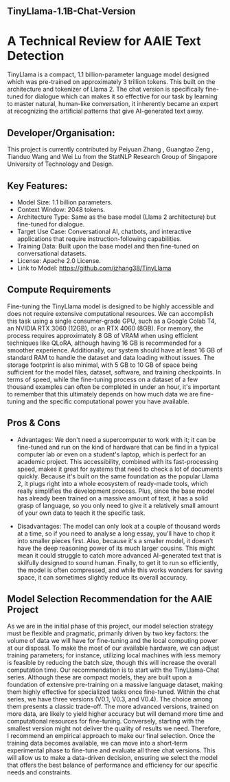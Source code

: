 ## TinyLlama-1.1B-Chat-Version
# A Technical Review for AAIE Text Detection

TinyLlama is a compact, 1.1 billion-parameter language model designed which was pre-trained on approximately 3 trillion tokens. This built on the architecture and tokenizer of Llama 2. The chat version is specifically fine-tuned for dialogue which can makes it so effective for our task by learning to master natural, human-like conversation, it inherently became an expert at recognizing the artificial patterns that give AI-generated text away. 

## Developer/Organisation: 
This project is currently contributed by Peiyuan Zhang , Guangtao Zeng , Tianduo Wang and Wei Lu from the StatNLP Research Group of Singapore University of Technology and Design.

## Key Features:
-	Model Size: 1.1 billion parameters.
-	Context Window: 2048 tokens.
-	Architecture Type: Same as the base model (Llama 2 architecture) but fine-tuned for dialogue.
-	Target Use Case: Conversational AI, chatbots, and interactive applications that require instruction-following capabilities.
-	Training Data: Built upon the base model and then fine-tuned on conversational datasets.
-	License: Apache 2.0 License.
-	Link to Model: https://github.com/jzhang38/TinyLlama

## Compute Requirements
Fine-tuning the TinyLlama model is designed to be highly accessible and does not require extensive computational resources. We can accomplish this task using a single consumer-grade GPU, such as a Google Colab T4, an NVIDIA RTX 3060 (12GB), or an RTX 4060 (8GB). For memory, the process requires approximately 8 GB of VRAM when using efficient techniques like QLoRA, although having 16 GB is recommended for a smoother experience. Additionally, our system should have at least 16 GB of standard RAM to handle the dataset and data loading without issues. The storage footprint is also minimal, with 5 GB to 10 GB of space being sufficient for the model files, dataset, software, and training checkpoints. In terms of speed, while the fine-tuning process on a dataset of a few thousand examples can often be completed in under an hour, it's important to remember that this ultimately depends on how much data we are fine-tuning and the specific computational power you have available.

## Pros & Cons 
-	Advantages: We don't need a supercomputer to work with it; it can be fine-tuned and run on the kind of hardware that can be find in a typical computer lab or even on a student's laptop, which is perfect for an academic project. This accessibility, combined with its fast-processing speed, makes it great for systems that need to check a lot of documents quickly. Because it's built on the same foundation as the popular Llama 2, it plugs right into a whole ecosystem of ready-made tools, which really simplifies the development process. Plus, since the base model has already been trained on a massive amount of text, it has a solid grasp of language, so you only need to give it a relatively small amount of your own data to teach it the specific task.

-	Disadvantages: The model can only look at a couple of thousand words at a time, so if you need to analyse a long essay, you'll have to chop it into smaller pieces first. Also, because it's a smaller model, it doesn't have the deep reasoning power of its much larger cousins. This might mean it could struggle to catch more advanced AI-generated text that is skilfully designed to sound human. Finally, to get it to run so efficiently, the model is often compressed, and while this works wonders for saving space, it can sometimes slightly reduce its overall accuracy.

## Model Selection Recommendation for the AAIE Project
As we are in the initial phase of this project, our model selection strategy must be flexible and pragmatic, primarily driven by two key factors: the volume of data we will have for fine-tuning and the local computing power at our disposal. To make the most of our available hardware, we can adjust training parameters; for instance, utilizing local machines with less memory is feasible by reducing the batch size, though this will increase the overall computation time.
Our recommendation is to start with the TinyLlama-Chat series. Although these are compact models, they are built upon a foundation of extensive pre-training on a massive language dataset, making them highly effective for specialized tasks once fine-tuned.
Within the chat series, we have three versions (V0.1, V0.3, and V0.4). The choice among them presents a classic trade-off. The more advanced versions, trained on more data, are likely to yield higher accuracy but will demand more time and computational resources for fine-tuning. Conversely, starting with the smallest version might not deliver the quality of results we need.
Therefore, I recommend an empirical approach to make our final selection. Once the training data becomes available, we can move into a short-term experimental phase to fine-tune and evaluate all three chat versions. This will allow us to make a data-driven decision, ensuring we select the model that offers the best balance of performance and efficiency for our specific needs and constraints.

